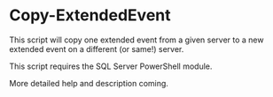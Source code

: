 # Copy-ExtendedEvent

This script will copy one extended event from a given server to a new extended event on a different (or same!) server.

This script requires the SQL Server PowerShell module.

More detailed help and description coming.
